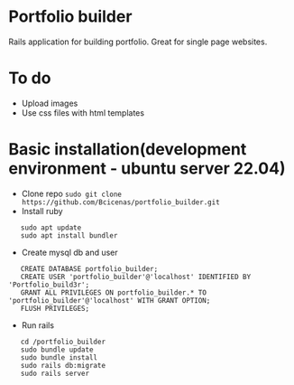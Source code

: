 # Portfolio builder
Rails application for building portfolio. Great for single page websites.

# To do
- Upload images
- Use css files with html templates


# Basic installation(development environment - ubuntu server 22.04)
- Clone repo 
 ```sudo git clone https://github.com/Bcicenas/portfolio_builder.git```
- Install ruby 
 ```
 	sudo apt update
 	sudo apt install bundler
 ```
 - Create mysql db and user
 ```
 	CREATE DATABASE portfolio_builder;
 	CREATE USER 'portfolio_builder'@'localhost' IDENTIFIED BY 'Portfolio_build3r';
 	GRANT ALL PRIVILEGES ON portfolio_builder.* TO 'portfolio_builder'@'localhost' WITH GRANT OPTION;
 	FLUSH PRIVILEGES;
 ```
 - Run rails
 ```
 	cd /portfolio_builder
 	sudo bundle update
 	sudo bundle install
 	sudo rails db:migrate
 	sudo rails server
 ```


